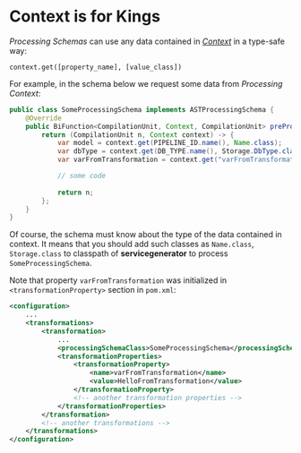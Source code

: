 # Context is for Kings

*Processing Schemas* can use any data contained in [*Context*](https://github.com/NickyKlaus/service-generator-api/blob/master/src/main/java/com/home/servicegenerator/api/context/Context.java) in a type-safe way:
```
context.get([property_name], [value_class])
```
For example, in the schema below we request some data from *Processing Context*:
```java
public class SomeProcessingSchema implements ASTProcessingSchema {
    @Override
    public BiFunction<CompilationUnit, Context, CompilationUnit> preProcessCompilationUnit() {
        return (CompilationUnit n, Context context) -> {
            var model = context.get(PIPELINE_ID.name(), Name.class);
            var dbType = context.get(DB_TYPE.name(), Storage.DbType.class);
            var varFromTransformation = context.get("varFromTransformation", String.class);

            // some code
            
            return n;
        };
    }    
}
```
Of course, the schema must know about the type of the data contained in context.
It means that you should add such classes as `Name.class`, `Storage.class` to classpath of **servicegenerator** to process `SomeProcessingSchema`. 

Note that property `varFromTransformation` was initialized in `<transformationProperty>` section in `pom.xml`:
```xml
<configuration>
    ...
    <transformations>
        <transformation>
            ...
            <processingSchemaClass>SomeProcessingSchema</processingSchemaClass>
            <transformationProperties>
                <transformationProperty>
                    <name>varFromTransformation</name>
                    <value>HelloFromTransformation</value>
                </transformationProperty>
                <!-- another transformation properties -->
            </transformationProperties>
        </transformation>
        <!-- another transformations -->
    </transformations>
</configuration>
```